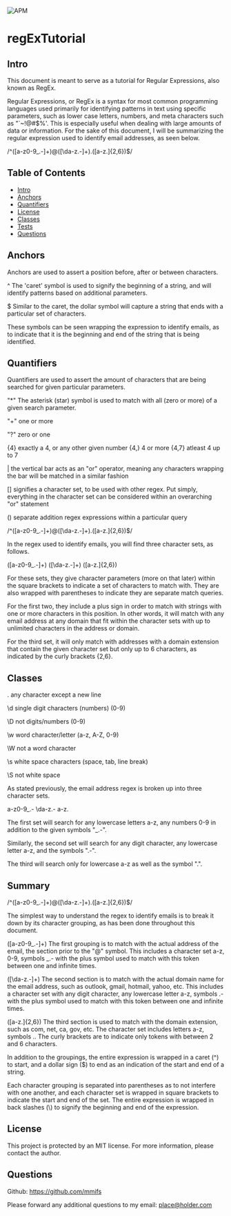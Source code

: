 ![APM](https://img.shields.io/apm/l/vim-mode?style=plastic)
# regExTutorial 

## Intro

This document is meant to serve as a tutorial for Regular Expressions, also known as RegEx.

Regular Expressions, or RegEx is a syntax for most common programming languages used primarily for identifying patterns in text using specific parameters, such as lower case letters, numbers, and meta characters such as "`~!@#$%'. This is especially useful when dealing with large amounts of data or information. For the sake of this document, I will be summarizing the regular expression used to identify email addresses, as seen below.

/^([a-z0-9_\.-]+)@([\da-z\.-]+)\.([a-z\.]{2,6})$/

## Table of Contents

* [Intro](#intro)
* [Anchors](#anchors)
* [Quantifiers](#quantifiers)
* [License](#license)
* [Classes](#classes)
* [Tests](#tests)
* [Questions](#questions)


## Anchors

Anchors are used to assert a position before, after or between characters.

^ The 'caret' symbol is used to signify the beginning of a string, and will identify patterns based on additional parameters.

$ Similar to the caret, the dollar symbol will capture a string that ends with a particular set of characters.

These symbols can be seen wrapping the expression to identify emails, as to indicate that it is the beginning and end of the string that is being identified.

## Quantifiers

Quantifiers are used to assert the amount of characters that are being searched for given particular parameters.

"*" The asterisk (star) symbol is used to match with all (zero or more) of a given search parameter.

"+" one or more

"?" zero or one

{4} exactly a 4, or any other given number
{4,} 4 or more
{4,7} atleast 4 up to 7

| the vertical bar acts as an "or" operator, meaning any characters wrapping the bar will be matched in a similar fashion

[] signifies a character set, to be used with other regex. Put simply, everything in the character set can be considered within an overarching "or" statement

() separate addition regex expressions within a particular query

/^([a-z0-9_\.-]+)@([\da-z\.-]+)\.([a-z\.]{2,6})$/

In the regex used to identify emails, you will find three character sets, as follows.

([a-z0-9_\.-]+)
([\da-z\.-]+)
([a-z\.]{2,6})

For these sets, they give character parameters (more on that later) within the square brackets to indicate a set of characters to match with. They are also wrapped with parentheses to indicate they are separate match queries.

For the first two, they include a plus sign in order to match with strings with one or more characters in this position. In other words, it will match with any email address at any domain that fit within the character sets with up to unlimited characters in the address or domain.

For the third set, it will only match with addresses with a domain extension that contain the given character set but only up to 6 characters, as indicated by the curly brackets {2,6}.

## Classes

. any character except a new line

\d single digit characters (numbers) (0-9)

\D not digits/numbers (0-9)

\w word character/letter (a-z, A-Z, 0-9)

\W not a word character

\s white space characters (space, tab, line break)

\S not white space

As stated previously, the email address regex is broken up into three character sets.

a-z0-9_\.-
\da-z\.-
a-z\.

The first set will search for any lowercase letters a-z, any numbers 0-9 in addition to the given symbols "_\.-".

Similarly, the second set will search for any digit character, any lowercase letter a-z, and the symbols "\.-".

The third will search only for lowercase a-z as well as the symbol ".".

## Summary

/^([a-z0-9_\.-]+)@([\da-z\.-]+)\.([a-z\.]{2,6})$/

The simplest way to understand the regex to identify emails is to break it down by its character grouping, as has been done throughout this document. 

([a-z0-9_\.-]+) The first grouping is to match with the actual address of the email, the section prior to the "@" symbol. This includes a character set a-z, 0-9, symbols _\.- with the plus symbol used to match with this token between one and infinite times.

([\da-z\.-]+) The second section is to match with the actual domain name for the email address, such as outlook, gmail, hotmail, yahoo, etc. This includes a character set with any digit character, any lowercase letter a-z, symbols \.- with the plus symbol used to match with this token between one and infinite times.

([a-z\.]{2,6}) The third section is used to match with the domain extension, such as com, net, ca, gov, etc. The character set includes letters a-z, symbols .\. The curly brackets are to indicate only tokens with between 2 and 6 characters.

In addition to the groupings, the entire expression is wrapped in a caret (^) to start, and a dollar sign ($) to end as an indication of the start and end of a string. 

Each character grouping is separated into parentheses as to not interfere with one another, and each character set is wrapped in square brackets to indicate the start and end of the set. The entire expression is wrapped in back slashes (\\) to signify the beginning and end of the expression.

## License

This project is protected by an MIT license. For more information, please contact the author.


## Questions

Github: https://github.com/mmifs

Please forward any additional questions to my email: place@holder.com